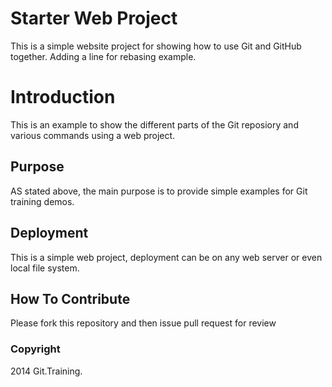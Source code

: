# Starter Web Project

This is a simple website project for
showing how to use Git and GitHub together.
Adding a line for rebasing example.

# Introduction

This is an example to show the different parts
of the Git reposiory and various commands
using a web project.

## Purpose

AS stated above, the main purpose is to
provide simple examples for Git training
demos.

## Deployment

This is a simple web project, deployment
can be on any web server or even local file system.

## How To Contribute

Please fork this repository and then issue pull request for review

### Copyright

2014 Git.Training.